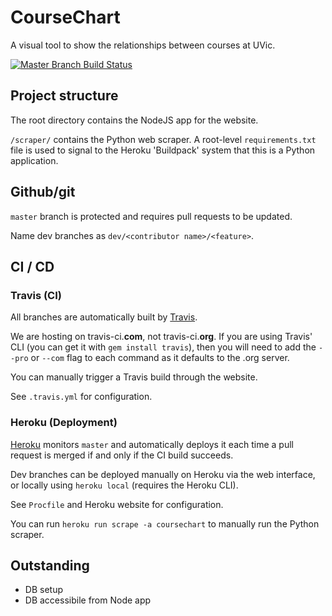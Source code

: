 # CourseChart
A visual tool to show the relationships between courses at UVic.

[![Master Branch Build Status](https://travis-ci.com/jkirkwin/CourseChart.svg?branch=master)](https://travis-ci.com/jkirkwin/CourseChart)

## Project structure
The root directory contains the NodeJS app for the website. 

`/scraper/` contains the Python web scraper. A root-level `requirements.txt` file is used to signal to the Heroku 'Buildpack' system that this is a Python application.

## Github/git
`master` branch is protected and requires pull requests to be updated.

Name dev branches as `dev/<contributor name>/<feature>`.

## CI / CD

### Travis (CI)
All branches are automatically built by [Travis](travis-ci.com). 

We are hosting on travis-ci.__com__, not travis-ci.__org__. If you are using Travis' CLI (you can get it with `gem install travis`), then you will need to add the `--pro` or `--com` flag to each command as it defaults to the .org server.

You can manually trigger a Travis build through the website. 

See `.travis.yml` for configuration.

### Heroku (Deployment)
[Heroku](https://dashboard.heroku.com/apps/coursechart) monitors `master` and automatically deploys it each time a pull request is merged if and only if the CI build succeeds. 

Dev branches can be deployed manually on Heroku via the web interface, or locally using `heroku local` (requires the Heroku CLI).

See `Procfile` and Heroku website for configuration.

You can run `heroku run scrape -a coursechart` to manually run the Python scraper.

## Outstanding
* DB setup 
* DB accessibile from Node app